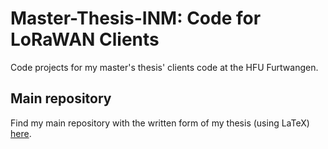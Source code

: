 # Master-Thesis-INM: Code for LoRaWAN Clients

Code projects for my master's thesis' clients code at the HFU Furtwangen.

## Main repository

Find my main repository with the written form of my thesis (using LaTeX) [here](https://github.com/Bassadin/Master-Thesis-INM).
